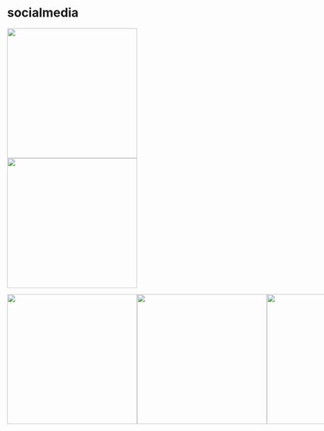 # socialmedia
<img src="https://img2.pngio.com/express-js-logo-png-expressjs-png-1102_500.png" width=300>

<img src="https://upload.wikimedia.org/wikipedia/commons/thumb/d/d9/Node.js_logo.svg/1200px-Node.js_logo.svg.png" width=300 style="display:flex">


<div style="display: flex; flex-direction: row; ">


  <img style="  display: block;
margin-left: auto;
margin-right: auto;
" src="https://upload.wikimedia.org/wikipedia/commons/thumb/d/d9/Node.js_logo.svg/1200px-Node.js_logo.svg.png"
    width="300">



  <img style="  display: ;
margin-left: auto;
margin-right: auto;
" src="https://upload.wikimedia.org/wikipedia/commons/thumb/d/d9/Node.js_logo.svg/1200px-Node.js_logo.svg.png"
    width="300">



  <img style="  display: block;
margin-left: auto;
margin-right: auto;
" src="https://upload.wikimedia.org/wikipedia/commons/thumb/d/d9/Node.js_logo.svg/1200px-Node.js_logo.svg.png"
    width="300">



  <img style="  display: block;
margin-left: auto;
margin-right: auto;
" src="https://upload.wikimedia.org/wikipedia/commons/thumb/d/d9/Node.js_logo.svg/1200px-Node.js_logo.svg.png"
    width="300">

</div>
